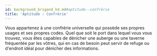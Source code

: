 ```yaml
---
id: background_brigand_hd.md#aptitude--confrérie
title: 'Aptitude : Confrérie'
---
```


Vous appartenez à une confrérie universelle qui possède ses propres usages et ses propres codes. Quel que soit le port dans lequel vous vous trouvez, vous êtes capables de dénicher une auberge ou une taverne fréquentée par les vôtres, qui en cas de besoin peut servir de refuge ou d'endroit idéal pour dénicher des informations.

